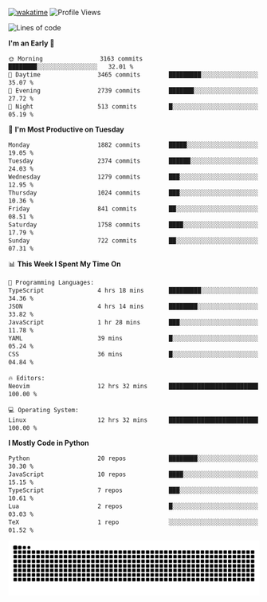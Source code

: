 [![wakatime](https://wakatime.com/badge/user/b920b284-3cde-4cd4-b72e-f7f22d050b16.svg)](https://wakatime.com/@b920b284-3cde-4cd4-b72e-f7f22d050b16)
![Profile Views](http://img.shields.io/badge/Profile%20Views-4586-blue)
<!--START_SECTION:waka-->
![Lines of code](https://img.shields.io/badge/From%20Hello%20World%20I%27ve%20Written-8.9%20million%20lines%20of%20code-blue)

**I'm an Early 🐤** 

```text
🌞 Morning                3163 commits        ████████░░░░░░░░░░░░░░░░░   32.01 % 
🌆 Daytime                3465 commits        █████████░░░░░░░░░░░░░░░░   35.07 % 
🌃 Evening                2739 commits        ███████░░░░░░░░░░░░░░░░░░   27.72 % 
🌙 Night                  513 commits         █░░░░░░░░░░░░░░░░░░░░░░░░   05.19 % 
```
📅 **I'm Most Productive on Tuesday** 

```text
Monday                   1882 commits        █████░░░░░░░░░░░░░░░░░░░░   19.05 % 
Tuesday                  2374 commits        ██████░░░░░░░░░░░░░░░░░░░   24.03 % 
Wednesday                1279 commits        ███░░░░░░░░░░░░░░░░░░░░░░   12.95 % 
Thursday                 1024 commits        ███░░░░░░░░░░░░░░░░░░░░░░   10.36 % 
Friday                   841 commits         ██░░░░░░░░░░░░░░░░░░░░░░░   08.51 % 
Saturday                 1758 commits        ████░░░░░░░░░░░░░░░░░░░░░   17.79 % 
Sunday                   722 commits         ██░░░░░░░░░░░░░░░░░░░░░░░   07.31 % 
```


📊 **This Week I Spent My Time On** 

```text
💬 Programming Languages: 
TypeScript               4 hrs 18 mins       █████████░░░░░░░░░░░░░░░░   34.36 % 
JSON                     4 hrs 14 mins       ████████░░░░░░░░░░░░░░░░░   33.82 % 
JavaScript               1 hr 28 mins        ███░░░░░░░░░░░░░░░░░░░░░░   11.78 % 
YAML                     39 mins             █░░░░░░░░░░░░░░░░░░░░░░░░   05.24 % 
CSS                      36 mins             █░░░░░░░░░░░░░░░░░░░░░░░░   04.84 % 

🔥 Editors: 
Neovim                   12 hrs 32 mins      █████████████████████████   100.00 % 

💻 Operating System: 
Linux                    12 hrs 32 mins      █████████████████████████   100.00 % 
```

**I Mostly Code in Python** 

```text
Python                   20 repos            ████████░░░░░░░░░░░░░░░░░   30.30 % 
JavaScript               10 repos            ████░░░░░░░░░░░░░░░░░░░░░   15.15 % 
TypeScript               7 repos             ███░░░░░░░░░░░░░░░░░░░░░░   10.61 % 
Lua                      2 repos             █░░░░░░░░░░░░░░░░░░░░░░░░   03.03 % 
TeX                      1 repo              ░░░░░░░░░░░░░░░░░░░░░░░░░   01.52 % 
```




<!--END_SECTION:waka-->
![Snake animation](https://raw.githubusercontent.com/timmypidashev/timmypidashev/main/commits.svg)
